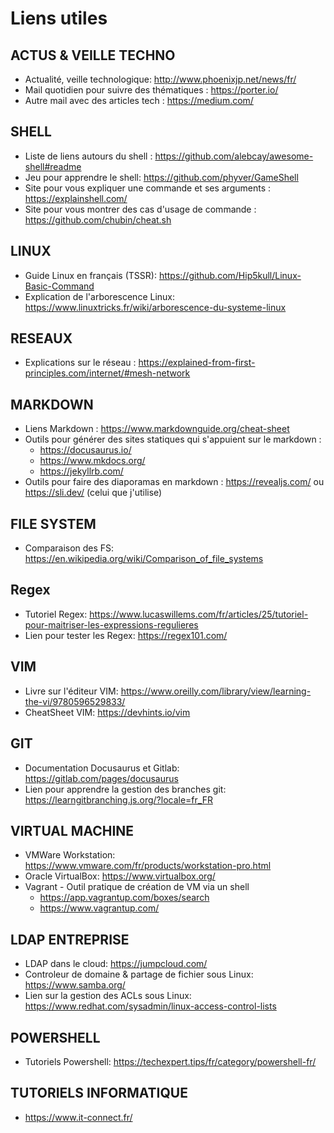 
# Liens utiles
## ACTUS & VEILLE TECHNO
- Actualité, veille technologique: http://www.phoenixjp.net/news/fr/
- Mail quotidien pour suivre des thématiques : https://porter.io/
- Autre mail avec des articles tech : https://medium.com/
## SHELL
- Liste de liens autours du shell : https://github.com/alebcay/awesome-shell#readme
- Jeu pour apprendre le shell: https://github.com/phyver/GameShell
- Site pour vous expliquer une commande et ses arguments : https://explainshell.com/
- Site pour vous montrer des cas d'usage de commande : https://github.com/chubin/cheat.sh
## LINUX
- Guide Linux en français (TSSR): https://github.com/Hip5kull/Linux-Basic-Command
- Explication de l'arborescence Linux: https://www.linuxtricks.fr/wiki/arborescence-du-systeme-linux
## RESEAUX
- Explications sur le réseau : https://explained-from-first-principles.com/internet/#mesh-network
## MARKDOWN
- Liens Markdown : https://www.markdownguide.org/cheat-sheet
- Outils pour générer des sites statiques qui s'appuient sur le markdown : 
  - https://docusaurus.io/
  - https://www.mkdocs.org/
  - https://jekyllrb.com/
- Outils pour faire des diaporamas en markdown : https://revealjs.com/ ou https://sli.dev/ (celui que j'utilise)
## FILE SYSTEM
- Comparaison des FS: https://en.wikipedia.org/wiki/Comparison_of_file_systems
## Regex
- Tutoriel Regex: https://www.lucaswillems.com/fr/articles/25/tutoriel-pour-maitriser-les-expressions-regulieres
- Lien pour tester les Regex: https://regex101.com/
## VIM
- Livre sur l'éditeur VIM: https://www.oreilly.com/library/view/learning-the-vi/9780596529833/
- CheatSheet VIM: https://devhints.io/vim
## GIT
- Documentation Docusaurus et Gitlab: https://gitlab.com/pages/docusaurus
- Lien pour apprendre la gestion des branches git: https://learngitbranching.js.org/?locale=fr_FR
## VIRTUAL MACHINE
- VMWare Workstation: https://www.vmware.com/fr/products/workstation-pro.html
- Oracle VirtualBox: https://www.virtualbox.org/
- Vagrant - Outil pratique de création de VM via un shell
    - https://app.vagrantup.com/boxes/search
	- https://www.vagrantup.com/
## LDAP ENTREPRISE
- LDAP dans le cloud: https://jumpcloud.com/
- Controleur de domaine & partage de fichier sous Linux: https://www.samba.org/
- Lien sur la gestion des ACLs sous Linux: https://www.redhat.com/sysadmin/linux-access-control-lists
## POWERSHELL
- Tutoriels Powershell: https://techexpert.tips/fr/category/powershell-fr/
## TUTORIELS INFORMATIQUE
- https://www.it-connect.fr/